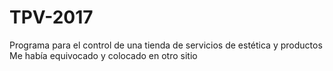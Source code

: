# TPV-2017
Programa para el control de una tienda de servicios de estética y productos
Me había equivocado y colocado en otro sitio
